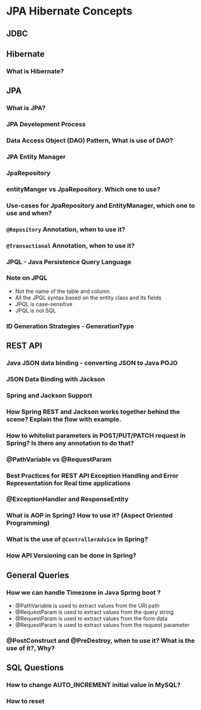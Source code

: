 # JPA Hibernate Concepts

## JDBC

## Hibernate

### What is Hibernate?

## JPA

### What is JPA?

### JPA Development Process

### Data Access Object (DAO) Pattern, What is use of DAO?

### JPA Entity Manager

### JpaRepository

### entityManger vs JpaRepository. Which one to use?

### Use-cases for JpaRepository and EntityManager, which one to use and when?

### `@Repository` Annotation, when to use it?

### `@Transactional` Annotation, when to use it?

### JPQL - Java Persistence Query Language

### Note on JPQL

- Not the name of the table and column
- All the JPQL syntax based on the entity class and its fields
- JPQL is case-sensitive
- JPQL is not SQL

### ID Generation Strategies - GenerationType

## REST API

### Java JSON data binding - converting JSON to Java POJO

### JSON Data Binding with Jackson

### Spring and Jackson Support

### How Spring REST and Jackson works together behind the scene? Explain the flow with example.

### How to whitelist parameters in POST/PUT/PATCH request in Spring? Is there any annotation to do that?

### @PathVariable vs @RequestParam

### Best Practices for REST API Exception Handling and Error Representation for Real time applications

### @ExceptionHandler and ResponseEntity

### What is AOP in Spring? How to use it? (Aspect Oriented Programming)

### What is the use of `@ControllerAdvice` in Spring?

### How API Versioning can be done in Spring?

## General Queries

### How we can handle Timezone in Java Spring boot ?

- @PathVariable is used to extract values from the URI path
- @RequestParam is used to extract values from the query string
- @RequestParam is used to extract values from the form data
- @RequestParam is used to extract values from the request parameter

### @PostConstruct and @PreDestroy, when to use it? What is the use of it?, Why?

## SQL Questions

### How to change AUTO_INCREMENT initial value in MySQL?

### How to reset

